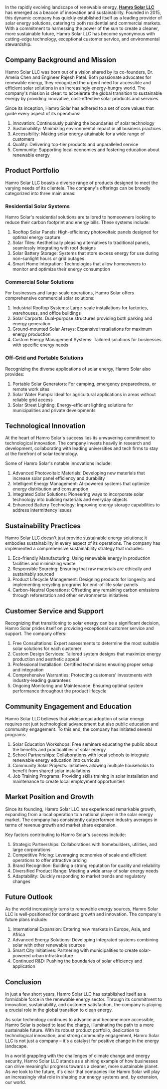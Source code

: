<p>In the rapidly evolving landscape of renewable energy, <a href="https://housingmarketnews.co.uk/hamro-solar-llc-sustainable-energy-solutions/"><strong>Hamro Solar LLC</strong></a> has emerged as a beacon of innovation and sustainability. Founded in 2015, this dynamic company has quickly established itself as a leading provider of solar energy solutions, catering to both residential and commercial markets. With a commitment to harnessing the power of the sun to create a cleaner, more sustainable future, Hamro Solar LLC has become synonymous with cutting-edge technology, exceptional customer service, and environmental stewardship.</p>
<h2>Company Background and Mission</h2>
<p>Hamro Solar LLC was born out of a vision shared by its co-founders, Dr. Amelia Chen and Engineer Rajesh Patel. Both passionate advocates for renewable energy, they recognized the urgent need for accessible and efficient solar solutions in an increasingly energy-hungry world. The company's mission is clear: to accelerate the global transition to sustainable energy by providing innovative, cost-effective solar products and services.</p>
<p>Since its inception, Hamro Solar has adhered to a set of core values that guide every aspect of its operations:</p>
<ol>
<li>Innovation: Continuously pushing the boundaries of solar technology</li>
<li>Sustainability: Minimizing environmental impact in all business practices</li>
<li>Accessibility: Making solar energy attainable for a wide range of customers</li>
<li>Quality: Delivering top-tier products and unparalleled service</li>
<li>Community: Supporting local economies and fostering education about renewable energy</li>
</ol>
<h2>Product Portfolio</h2>
<p>Hamro Solar LLC boasts a diverse range of products designed to meet the varying needs of its clientele. The company's offerings can be broadly categorized into three main areas:</p>
<h3>Residential Solar Systems</h3>
<p>Hamro Solar's residential solutions are tailored to homeowners looking to reduce their carbon footprint and energy bills. These systems include:</p>
<ol>
<li>Rooftop Solar Panels: High-efficiency photovoltaic panels designed for optimal energy capture</li>
<li>Solar Tiles: Aesthetically pleasing alternatives to traditional panels, seamlessly integrating with roof designs</li>
<li>Solar Battery Storage: Systems that store excess energy for use during non-sunlight hours or grid outages</li>
<li>Smart Home Integration: Technologies that allow homeowners to monitor and optimize their energy consumption</li>
</ol>
<h3>Commercial Solar Solutions</h3>
<p>For businesses and large-scale operations, Hamro Solar offers comprehensive commercial solar solutions:</p>
<ol>
<li>Industrial Rooftop Systems: Large-scale installations for factories, warehouses, and office buildings</li>
<li>Solar Carports: Dual-purpose structures providing both parking and energy generation</li>
<li>Ground-mounted Solar Arrays: Expansive installations for maximum energy production</li>
<li>Custom Energy Management Systems: Tailored solutions for businesses with specific energy needs</li>
</ol>
<h3>Off-Grid and Portable Solutions</h3>
<p>Recognizing the diverse applications of solar energy, Hamro Solar also provides:</p>
<ol>
<li>Portable Solar Generators: For camping, emergency preparedness, or remote work sites</li>
<li>Solar Water Pumps: Ideal for agricultural applications in areas without reliable grid access</li>
<li>Solar Street Lighting: Energy-efficient lighting solutions for municipalities and private developments</li>
</ol>
<h2>Technological Innovation</h2>
<p>At the heart of Hamro Solar's success lies its unwavering commitment to technological innovation. The company invests heavily in research and development, collaborating with leading universities and tech firms to stay at the forefront of solar technology.</p>
<p>Some of Hamro Solar's notable innovations include:</p>
<ol>
<li>Advanced Photovoltaic Materials: Developing new materials that increase solar panel efficiency and durability</li>
<li>Intelligent Energy Management: AI-powered systems that optimize energy distribution and consumption</li>
<li>Integrated Solar Solutions: Pioneering ways to incorporate solar technology into building materials and everyday objects</li>
<li>Enhanced Battery Technology: Improving energy storage capabilities to address intermittency issues</li>
</ol>
<h2>Sustainability Practices</h2>
<p>Hamro Solar LLC doesn't just provide sustainable energy solutions; it embodies sustainability in every aspect of its operations. The company has implemented a comprehensive sustainability strategy that includes:</p>
<ol>
<li>Eco-friendly Manufacturing: Using renewable energy in production facilities and minimizing waste</li>
<li>Responsible Sourcing: Ensuring that raw materials are ethically and sustainably sourced</li>
<li>Product Lifecycle Management: Designing products for longevity and implementing recycling programs for end-of-life solar panels</li>
<li>Carbon-Neutral Operations: Offsetting any remaining carbon emissions through reforestation and other environmental initiatives</li>
</ol>
<h2>Customer Service and Support</h2>
<p>Recognizing that transitioning to solar energy can be a significant decision, Hamro Solar prides itself on providing exceptional customer service and support. The company offers:</p>
<ol>
<li>Free Consultations: Expert assessments to determine the most suitable solar solutions for each customer</li>
<li>Custom Design Services: Tailored system designs that maximize energy production and aesthetic appeal</li>
<li>Professional Installation: Certified technicians ensuring proper setup and integration</li>
<li>Comprehensive Warranties: Protecting customers' investments with industry-leading guarantees</li>
<li>Ongoing Monitoring and Maintenance: Ensuring optimal system performance throughout the product lifecycle</li>
</ol>
<h2>Community Engagement and Education</h2>
<p>Hamro Solar LLC believes that widespread adoption of solar energy requires not just technological advancement but also public education and community engagement. To this end, the company has initiated several programs:</p>
<ol>
<li>Solar Education Workshops: Free seminars educating the public about the benefits and practicalities of solar energy</li>
<li>School Partnerships: Collaborations with local schools to integrate renewable energy education into curricula</li>
<li>Community Solar Projects: Initiatives allowing multiple households to benefit from shared solar installations</li>
<li>Job Training Programs: Providing skills training in solar installation and maintenance to create local employment opportunities</li>
</ol>
<h2>Market Position and Growth</h2>
<p>Since its founding, Hamro Solar LLC has experienced remarkable growth, expanding from a local operation to a national player in the solar energy market. The company has consistently outperformed industry averages in terms of revenue growth and market share expansion.</p>
<p>Key factors contributing to Hamro Solar's success include:</p>
<ol>
<li>Strategic Partnerships: Collaborations with homebuilders, utilities, and large corporations</li>
<li>Competitive Pricing: Leveraging economies of scale and efficient operations to offer attractive pricing</li>
<li>Brand Recognition: Building a strong reputation for quality and reliability</li>
<li>Diversified Product Range: Meeting a wide array of solar energy needs</li>
<li>Adaptability: Quickly responding to market trends and regulatory changes</li>
</ol>
<h2>Future Outlook</h2>
<p>As the world increasingly turns to renewable energy sources, Hamro Solar LLC is well-positioned for continued growth and innovation. The company's future plans include:</p>
<ol>
<li>International Expansion: Entering new markets in Europe, Asia, and Africa</li>
<li>Advanced Energy Solutions: Developing integrated systems combining solar with other renewable sources</li>
<li>Smart City Initiatives: Partnering with municipalities to create solar-powered urban infrastructure</li>
<li>Continued R&amp;D: Pushing the boundaries of solar efficiency and application</li>
</ol>
<h2>Conclusion</h2>
<p>In just a few short years, Hamro Solar LLC has established itself as a formidable force in the renewable energy sector. Through its commitment to innovation, sustainability, and customer satisfaction, the company is playing a crucial role in the global transition to clean energy.</p>
<p>As solar technology continues to advance and become more accessible, Hamro Solar is poised to lead the charge, illuminating the path to a more sustainable future. With its robust product portfolio, dedication to technological innovation, and strong community engagement, Hamro Solar LLC is not just a company &ndash; it's a catalyst for positive change in the energy landscape.</p>
<p>In a world grappling with the challenges of climate change and energy security, Hamro Solar LLC stands as a shining example of how businesses can drive meaningful progress towards a cleaner, more sustainable planet. As we look to the future, it's clear that companies like Hamro Solar will play an increasingly vital role in shaping our energy systems and, by extension, our world.</p>
